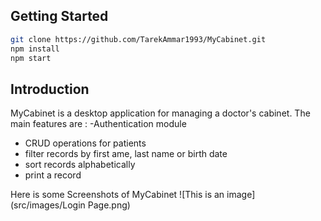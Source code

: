 

## Getting Started

```bash
git clone https://github.com/TarekAmmar1993/MyCabinet.git
npm install
npm start
```
## Introduction
MyCabinet is a desktop application for managing a doctor's cabinet. The main features are :
-Authentication module
- CRUD operations for patients
- filter records by first ame, last name or birth date
- sort records alphabetically 
- print a record

Here is some Screenshots of MyCabinet
![This is an image](src/images/Login Page.png)
